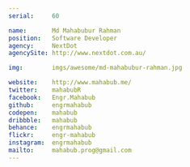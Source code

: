 ```yaml
---
serial:     60

name:       Md Mahabubur Rahman
position:   Software Developer
agency:     NextDot
agencySite: http://www.nextdot.com.au/

img:        imgs/awesome/md-mahabubur-rahman.jpg

website:    http://www.mahabub.me/
twitter:    mahabubR
facebook:   Engr.Mahabub
github:     engrmahabub
codepen:    mahabub
dribbble:   mahabub
behance:    engrmahabub
flickr:     engr-mahabub
instagram:  engrmahabub
mailto:     mahabub.prog@gmail.com
---
```

